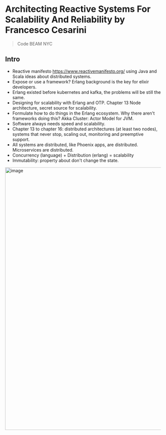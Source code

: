 # Architecting Reactive Systems For Scalability And Reliability by Francesco Cesarini

> Code BEAM NYC

## Intro
- Reactive manifesto https://www.reactivemanifesto.org/ using Java and Scala ideas about distributed systems.
- Expose or use a framework? Erlang background is the key for elixir developers.
- Erlang existed before kubernetes and kafka, the problems will be still the same.
- Designing for scalability with Erlang and OTP. Chapter 13 Node architecture, secret source for scalability.
- Formulate how to do things in the Erlang ecosystem. Why there aren't frameworks doing this? Akka Cluster: Actor Model for JVM.
- Software always needs speed and scalability.
- Chapter 13 to chapter 16: distributed architectures (at least two nodes), systems that never stop, scaling out, monitoring and preemptive support.
- All systems are distributed, like Phoenix apps, are distributed. Microservices are distributed.
- Concurrency (language) + Distribution (erlang) = scalability
- Immutability: property about don't change the state.

<img width="851" alt="image" src="https://github.com/user-attachments/assets/b1e6e552-4eb1-4dad-b893-00b20bbcb54b">
